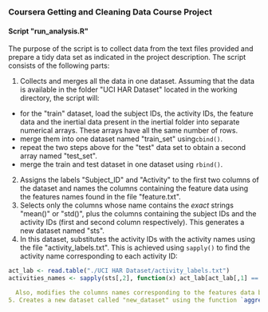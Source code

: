 ### Coursera Getting and Cleaning Data Course Project

#### Script "run_analysis.R"

The purpose of the script is to collect data from the text files
provided and prepare a tidy data set as indicated in the
project description. The script consists of the following
parts:

1. Collects and merges all the data in one dataset. Assuming
that the data is available in the folder "UCI HAR Dataset" located in the working directory, the script will:
  * for the "train" dataset, load the subject IDs, the activity IDs, the feature data and the
   inertial data present in the inertial folder
   into separate numerical arrays. These arrays have all the same  number of rows.
  * merge them into one dataset named "train_set"
   using`cbind()`.
  * repeat the two steps above for the "test" data set to obtain a second array named "test_set".
  * merge the train and test dataset in one dataset using `rbind()`.
2. Assigns the labels "Subject_ID" and "Activity" to the first two columns of the dataset and names the columns containing the feature data using the features names found in the file "feature.txt".
3. Selects only the columns whose name contains the _exact_ strings "mean()" or "std()", plus the columns containing the subject IDs and the activity IDs (first and second column respectively). This generates a new dataset named "sts".
4. In this dataset, substitutes the activity IDs with the activity names using the file "activity_labels.txt". This is achieved using `sapply()` to find the activity name corresponding to each activity ID:
```R
act_lab <- read.table("./UCI HAR Dataset/activity_labels.txt")
activities_names <- sapply(sts[,2], function(x) act_lab[act_lab[,1] == x, 2])```

  Also, modifies the columns names corresponding to the features data by replacing the parentheses with multiple dots, and then substituting two or more dots with a single dot.
5. Creates a new dataset called "new_dataset" using the function `aggregate()` to group the data by Subject ID and Activity and calculates the average of each variable for each group. Transforms this dataset from wide to long form using `melt()`. The columns of the final dataset are "Activity", "Subject.ID", "Feature.Name" and "Feature.Average".
